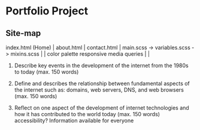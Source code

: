 # Portfolio Project

## Site-map
index.html (Home)
|
about.html
|
contact.html
|
main.scss -> variables.scss -> mixins.scss
                  |                 |
             color palette    responsive media queries
                  |                 |


1. Describe key events in the development of the internet from the 1980s to today (max. 150 words)

2. Define and describes the relationship between fundamental aspects of the internet such as: domains, web servers, DNS, and web browsers (max. 150 words)
 
3. Reflect on one aspect of the development of internet technologies and how it has contributed to the world today (max. 150 words) accessibility? Information available for everyone

